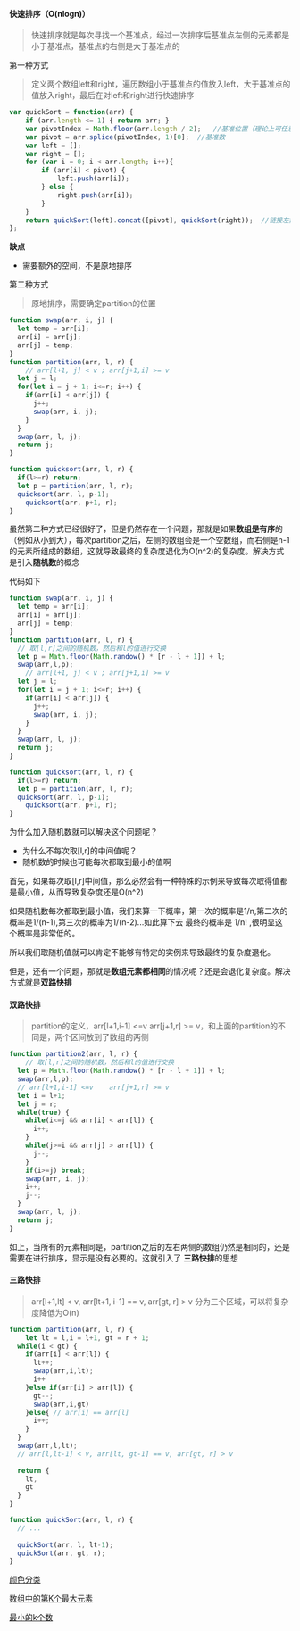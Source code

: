 #### 快速排序（O(nlogn)）

> 快速排序就是每次寻找一个基准点，经过一次排序后基准点左侧的元素都是小于基准点，基准点的右侧是大于基准点的

第一种方式

> 定义两个数组left和right，遍历数组小于基准点的值放入left，大于基准点的值放入right，最后在对left和right进行快速排序

```js
var quickSort = function(arr) {
    if (arr.length <= 1) { return arr; }
    var pivotIndex = Math.floor(arr.length / 2);   //基准位置（理论上可任意选取）
    var pivot = arr.splice(pivotIndex, 1)[0];  //基准数
    var left = [];
    var right = [];
    for (var i = 0; i < arr.length; i++){
        if (arr[i] < pivot) {
            left.push(arr[i]);
        } else {
            right.push(arr[i]);
        }
    }
    return quickSort(left).concat([pivot], quickSort(right));  //链接左数组、基准数构成的数组、右数组
};

```

**缺点**

- 需要额外的空间，不是原地排序

第二种方式

> 原地排序，需要确定partition的位置

```js
function swap(arr, i, j) {
  let temp = arr[i];
  arr[i] = arr[j];
  arr[j] = temp;
}
function partition(arr, l, r) {
	// arr[l+1, j] < v ; arr[j+1,i] >= v
  let j = l;
  for(let i = j + 1; i<=r; i++) {
    if(arr[i] < arr[j]) {
      j++;
      swap(arr, i, j);
    }
  }
  swap(arr, l, j);
  return j;
}

function quicksort(arr, l, r) {
  if(l>=r) return;
  let p = partition(arr, l, r);
  quicksort(arr, l, p-1);
 	quicksort(arr, p+1, r); 
}
```

虽然第二种方式已经很好了，但是仍然存在一个问题，那就是如果**数组是有序**的（例如从小到大），每次partition之后，左侧的数组会是一个空数组，而右侧是n-1的元素所组成的数组，这就导致最终的复杂度退化为O(n^2)的复杂度。解决方式是引入**随机数**的概念

代码如下

```js
function swap(arr, i, j) {
  let temp = arr[i];
  arr[i] = arr[j];
  arr[j] = temp;
}
function partition(arr, l, r) {
  // 取[l,r]之间的随机数，然后和l的值进行交换
  let p = Math.floor(Math.randow() * [r - l + 1]) + l;
  swap(arr,l,p);
	// arr[l+1, j] < v ; arr[j+1,i] >= v
  let j = l;
  for(let i = j + 1; i<=r; i++) {
    if(arr[i] < arr[j]) {
      j++;
      swap(arr, i, j);
    }
  }
  swap(arr, l, j);
  return j;
}

function quicksort(arr, l, r) {
  if(l>=r) return;
  let p = partition(arr, l, r);
  quicksort(arr, l, p-1);
 	quicksort(arr, p+1, r); 
}
```

为什么加入随机数就可以解决这个问题呢？

- 为什么不每次取[l,r]的中间值呢？
- 随机数的时候也可能每次都取到最小的值啊

首先，如果每次取[l,r]中间值，那么必然会有一种特殊的示例来导致每次取得值都是最小值，从而导致复杂度还是O(n^2)

如果随机数每次都取到最小值，我们来算一下概率，第一次的概率是1/n,第二次的概率是1/(n-1),第三次的概率为1/(n-2)...如此算下去 最终的概率是 1/n! ,很明显这个概率是非常低的。

所以我们取随机值就可以肯定不能够有特定的实例来导致最终的复杂度退化。

但是，还有一个问题，那就是**数组元素都相同**的情况呢？还是会退化复杂度。解决方式就是**双路快排**

#### 双路快排

> partition的定义，arr[l+1,i-1] <=v    arr[j+1,r] >= v，和上面的partition的不同是，两个区间放到了数组的两侧

```js
function partition2(arr, l, r) {
	// 取[l,r]之间的随机数，然后和l的值进行交换
  let p = Math.floor(Math.randow() * [r - l + 1]) + l;
  swap(arr,l,p);
  // arr[l+1,i-1] <=v    arr[j+1,r] >= v
  let i = l+1;
  let j = r;
  while(true) {
    while(i<=j && arr[i] < arr[l]) {
      i++;
    }
    while(j>=i && arr[j] > arr[l]) {
      j--;
    }
    if(i>=j) break;
    swap(arr, i, j);
    i++;
    j--;
  }
  swap(arr, l, j);
  return j;
}
```

如上，当所有的元素相同是，partition之后的左右两侧的数组仍然是相同的，还是需要在进行排序，显示是没有必要的。这就引入了 **三路快排**的思想

#### 三路快排

> arr[l+1,lt] < v, arr[lt+1, i-1] == v, arr[gt, r] > v  分为三个区域，可以将复杂度降低为O(n)

```js
function partition(arr, l, r) {
	let lt = l,i = l+1, gt = r + 1;
  while(i < gt) {
    if(arr[i] < arr[l]) {
      lt++;
      swap(arr,i,lt);
      i++
    }else if(arr[i] > arr[l]) {
      gt--;
      swap(arr,i,gt)
    }else{ // arr[i] == arr[l]
      i++;
    }
  }
  swap(arr,l,lt);
  // arr[l,lt-1] < v, arr[lt, gt-1] == v, arr[gt, r] > v
  
  return {
    lt,
    gt
  }
}

function quickSort(arr, l, r) {
  // ...
  
  quickSort(arr, l, lt-1);
  quickSort(arr, gt, r);
}
```

[颜色分类](https://leetcode-cn.com/problems/sort-colors/)

[数组中的第K个最大元素](https://leetcode-cn.com/problems/kth-largest-element-in-an-array/)

[最小的k个数](https://leetcode-cn.com/problems/zui-xiao-de-kge-shu-lcof/)

